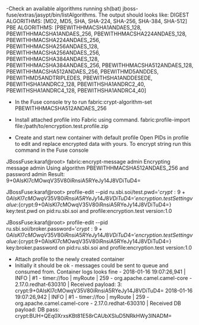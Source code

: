 -Check an available algorithms running sh(bat) jboss-fuse/extras/jasypt/bin/listAlgorithms. The output should looks like:
DIGEST ALGORITHMS:   [MD2, MD5, SHA, SHA-224, SHA-256, SHA-384, SHA-512]
PBE ALGORITHMS:      [PBEWITHHMACSHA1ANDAES_128, PBEWITHHMACSHA1ANDAES_256, PBEWITHHMACSHA224ANDAES_128, PBEWITHHMACSHA224ANDAES_256, PBEWITHHMACSHA256ANDAES_128, PBEWITHHMACSHA256ANDAES_256, PBEWITHHMACSHA384ANDAES_128, PBEWITHHMACSHA384ANDAES_256, PBEWITHHMACSHA512ANDAES_128, PBEWITHHMACSHA512ANDAES_256, PBEWITHMD5ANDDES, PBEWITHMD5ANDTRIPLEDES, PBEWITHSHA1ANDDESEDE, PBEWITHSHA1ANDRC2_128, PBEWITHSHA1ANDRC2_40, PBEWITHSHA1ANDRC4_128, PBEWITHSHA1ANDRC4_40]

- In the Fuse console try to run
fabric:crypt-algorithm-set PBEWITHHMACSHA512ANDAES_256

- Install attached profile into Fabric using command.
fabric:profile-import file:/path/to/encryption.test.profile.zip

- Create and start new container with default profile
Open PIDs in profile to edit and replace encrypted data with yours. To encrypt string run this command in the Fuse console

JBossFuse:karaf@root> fabric:encrypt-message admin
Encrypting message admin
 Using algorithm PBEWITHHMACSHA512ANDAES_256 and password admin
 Result: 9+0AlsKl7cMOwqV35V80iRnsiA5RYeJy14J8VDiTuD4=

JBossFuse:karaf@root> profile-edit --pid ru.sbi.soi/test.pwd='${crypt:9+0AlsKl7cMOwqV35V80iRnsiA5RYeJy14J8VDiTuD4=}' encryption.test 
Setting value:${crypt:9+0AlsKl7cMOwqV35V80iRnsiA5RYeJy14J8VDiTuD4=} key:test.pwd on pid:ru.sbi.soi and profile:encryption.test version:1.0


JBossFuse:karaf@root> profile-edit --pid ru.sbi.soi/broker.password='${crypt:9+0AlsKl7cMOwqV35V80iRnsiA5RYeJy14J8VDiTuD4=}' encryption.test 
Setting value:${crypt:9+0AlsKl7cMOwqV35V80iRnsiA5RYeJy14J8VDiTuD4=} key:broker.password on pid:ru.sbi.soi and profile:encryption.test version:1.0


- Attach profile to the newly created container
- Initially it should be ok - messages could be sent to queue and consumed from. Container logs looks fine - 
2018-01-16 19:07:26,941 | INFO  | #1 - timer://foo | myRoute                          | 259 - org.apache.camel.camel-core - 2.17.0.redhat-630310 | Received payload: 3: crypt:9+0AlsKl7cMOwqV35V80iRnsiA5RYeJy14J8VDiTuD4=
2018-01-16 19:07:26,942 | INFO  | #1 - timer://foo | myRoute                          | 259 - org.apache.camel.camel-core - 2.17.0.redhat-630310 | Received DB payload: DB pass: crypt:BUH+QEq0XrxsKBt81E58rCAUbXSluD5NRkHWy3lNADM=

